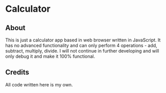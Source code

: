 # Calculator
## About
This is just a calculator app based in web browser written in JavaScript. It has no advanced functionality and can only perform 4 operations - add, subtract, multiply, divide. I will not continue in further developing and will only debug it and make it 100% functional.

## Credits
All code written here is my own.
